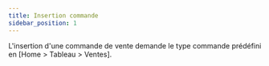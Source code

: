 ```yaml
---
title: Insertion commande
sidebar_position: 1
---
```


L'insertion d'une commande de vente demande le type commande prédéfini en [Home > Tableau > Ventes].






